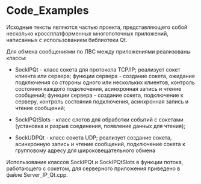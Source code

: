 # Code_Examples

Исходные тексты являются частью проекта, представляющего собой
несколько кроссплатформенных многопоточных приложений, написанных
с использованием библиотеки Qt.

Для обмена сообщениями по ЛВС между приложениями реализованы классы:

- SockIPQt - класс сокета для протокола TCP/IP; реализует сокет клиента или сервера;
             функции сервера - создание сокета, ожидание подключения со стороны одного 
             или нескольких клиентов, контроль состояния каждого подключения, 
             асинхронная запись и чтение сообщений;
             функции сервера - создание сокета, подключение к серверу, контроль 
             состояния подключения, асинхронная запись и чтение сообщений;

- SockIPQtSlots - класс слотов для обработки событий с сокетами (установка и разрыв соединения,
                  появление данных для чтения);
- SockUDPQt - класс сокета UDP; реализует создание сокета,  
             асинхронную запись и чтение сообщений, 
             подключение сокета к групповому адресу для широковещательного обмена


Использование классов SockIPQt и SockIPQtSlots в функции потока, работающего с сокетом,
для серверного приложения приведено в файле Server_IP_Qt.cpp.
